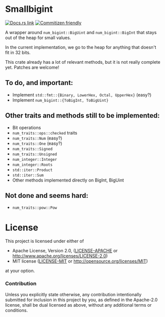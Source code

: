# Smallbigint

[![Docs.rs link](https://docs.rs/smallbigint/badge.svg)](https://docs.rs/smallbigint)
[![Commitizen friendly](https://img.shields.io/badge/commitizen-friendly-brightgreen.svg)](http://commitizen.github.io/cz-cli/)

A wrapper around `num_bigint::BigUint` and `num_bigint::BigInt` that
stays out of the heap for small values.

In the current implementation, we go to the heap for anything that
doesn't fit in 32 bits.

This crate already has a lot of relevant methods, but it is not really complete
yet. Patches are welcome!

## To do, and important:

- Implement `std::fmt::{Binary, LowerHex, Octal, UpperHex}` (easy?)
- Implement `num_bigint::{ToBigInt, ToBigUint}`

## Other traits and methods still to be implemented:

- Bit operations
- `num_traits::ops::checked` traits
- `num_traits::Num` (easy?)
- `num_traits::One` (easy?)
- `num_traits::Signed`
- `num_traits::Unsigned`
- `num_integer::Integer`
- `num_integer::Roots`
- `std::iter::Product`
- `std::iter::Sum`
- Other methods implemented directly on BigInt, BigUint

## Not done and seems hard:

- `num_traits::pow::Pow`

# License

This project is licensed under either of

 * Apache License, Version 2.0, ([LICENSE-APACHE](LICENSE-APACHE) or
   http://www.apache.org/licenses/LICENSE-2.0)
 * MIT license ([LICENSE-MIT](LICENSE-MIT) or
   http://opensource.org/licenses/MIT)

at your option.

### Contribution

Unless you explicitly state otherwise, any contribution intentionally submitted
for inclusion in this project by you, as defined in the Apache-2.0 license, shall be
dual licensed as above, without any additional terms or conditions.
